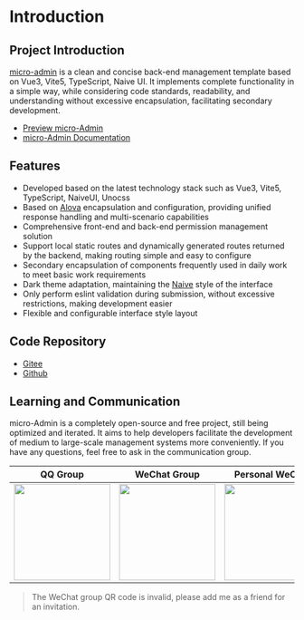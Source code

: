 # Introduction

## Project Introduction

[micro-admin](https://github.com/chansee97/micro-admin) is a clean and concise back-end management template based on Vue3, Vite5, TypeScript, Naive UI. It implements complete functionality in a simple way, while considering code standards, readability, and understanding without excessive encapsulation, facilitating secondary development.

- [Preview micro-Admin](https://micro-admin-site.netlify.app/)
- [micro-Admin Documentation](https://micro-admin-docs.netlify.app/)

## Features

- Developed based on the latest technology stack such as Vue3, Vite5, TypeScript, NaiveUI, Unocss
- Based on [Alova](https://alova.js.org/) encapsulation and configuration, providing unified response handling and multi-scenario capabilities
- Comprehensive front-end and back-end permission management solution
- Support local static routes and dynamically generated routes returned by the backend, making routing simple and easy to configure
- Secondary encapsulation of components frequently used in daily work to meet basic work requirements
- Dark theme adaptation, maintaining the [Naive](https://github.com/tusen-ai/naive-ui) style of the interface
- Only perform eslint validation during submission, without excessive restrictions, making development easier
- Flexible and configurable interface style layout

## Code Repository

- [Gitee](https://gitee.com/chansee97/micro-admin)
- [Github](https://github.com/chansee97/micro-admin)

## Learning and Communication

micro-Admin is a completely open-source and free project, still being optimized and iterated. It aims to help developers facilitate the development of medium to large-scale management systems more conveniently. If you have any questions, feel free to ask in the communication group.

| QQ Group | WeChat Group | Personal WeChat |
| :--: |:--: |:--: |
| <img src="https://cdn.jsdelivr.net/gh/chansee97/static/micro-admin/q-group.png" width=170> | <img src="https://cdn.jsdelivr.net/gh/chansee97/static/micro-admin/wx-group.png" width=170>|<img src="https://cdn.jsdelivr.net/gh/chansee97/static/wechat.png" width=170>|

> The WeChat group QR code is invalid, please add me as a friend for an invitation.
